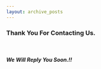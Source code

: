 ```yaml
---		 
layout: archive_posts 		
---	
```


<section>
<h3>Thank You For Contacting Us.</h3>
<br>
<h5>We Will Reply You Soon.!!</h5>
</section>
